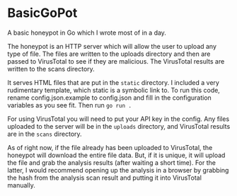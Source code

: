 # BasicGoPot
A basic honeypot in Go which I wrote most of in a day.

The honeypot is an HTTP server which will allow the user to upload any type of file. The files are written to the uploads directory and then are passed to VirusTotal to see if they are malicious. The VirusTotal results are written to the scans directory.

It serves HTML files that are put in the `static` directory. I included a very rudimentary template, which static is a symbolic link to. To run this code, rename config.json.example to config.json and fill in the configuration variables as you see fit. Then run `go run .`

For using VirusTotal you will need to put your API key in the config. Any files uploaded to the server will be in the `uploads` directory, and VirusTotal results are in the `scans` directory.

As of right now, if the file already has been uploaded to VirusTotal, the honeypot will download the entire file data. But, if it is unique, it will upload the file and grab the analysis results (after waiting a short time). For the latter, I would recommend opening up the analysis in a browser by grabbing the hash from the analysis scan result and putting it into VirusTotal manually.